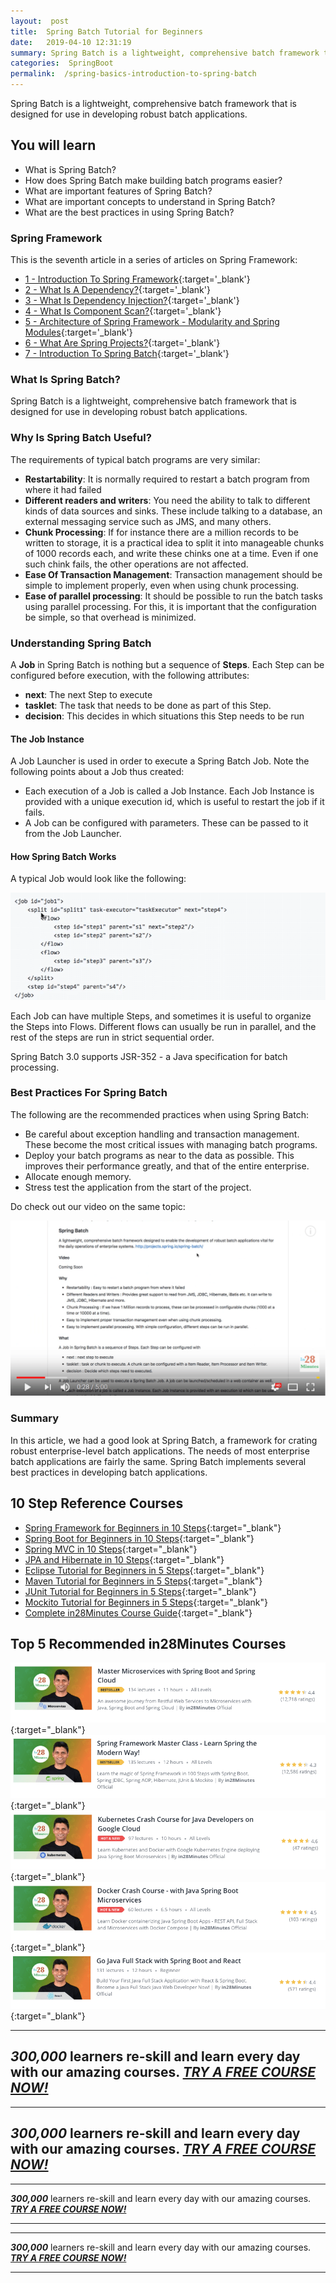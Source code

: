 ```yaml
---
layout:  post
title:  Spring Batch Tutorial for Beginners
date:   2019-04-10 12:31:19
summary: Spring Batch is a lightweight, comprehensive batch framework that is designed for use in developing robust batch applications. 
categories:  SpringBoot
permalink:  /spring-basics-introduction-to-spring-batch
---
```


Spring Batch is a lightweight, comprehensive batch framework that is designed for use in developing robust batch applications. 
 
## You will learn
- What is Spring Batch?
- How does Spring Batch make building batch programs easier?
- What are important features of Spring Batch?
- What are important concepts to understand in Spring Batch?
- What are the best practices in using Spring Batch?

### Spring Framework

This is the seventh article in a series of articles on Spring Framework:

- [1 - Introduction To Spring Framework](/introduction-to-the-spring-framework){:target='_blank'}
- [2 - What Is A Dependency?](/spring-framework-what-is-a-dependency){:target='_blank'}
- [3 - What Is Dependency Injection?](/spring-framework-dependency-injection-inversion-of-control){:target='_blank'}
- [4 - What Is Component Scan?](/spring-and-spring-boot-what-is-component-scan){:target='_blank'}
- [5 - Architecture of Spring Framework - Modularity and Spring Modules](/spring-framework-architectures-and-modules){:target='_blank'}
- [6 - What Are Spring Projects?](/spring-projects-with-examples){:target='_blank'}
- [7 - Introduction To Spring Batch](/spring-basics-introduction-to-spring-batch){:target='_blank'}


### What Is Spring Batch?

Spring Batch is a lightweight, comprehensive batch framework that is designed for use in developing robust batch applications. 

### Why Is Spring Batch Useful?

The requirements of typical batch programs are very similar:

* **Restartability**: It is normally required to restart a batch program from where it had failed
* **Different readers and writers**: You need the ability to talk to different kinds of data sources and sinks. These include talking to a database, an external messaging service such as JMS, and many others. 
* **Chunk Processing**:  If for instance there are a million records to be written to storage, it is a practical idea to split it into manageable chunks of 1000 records each, and write these chinks one at a time. Even if one such chink fails, the other operations are not affected.
* **Ease Of Transaction Management**: Transaction management should be simple to implement properly, even when using chunk processing. 
* **Ease of parallel processing**: It should be possible to run the batch tasks using parallel processing. For this, it is important that the configuration be simple, so that overhead is minimized.  

### Understanding Spring Batch

A **Job** in Spring Batch is nothing but a sequence of **Steps**. Each Step can be configured before execution, with the following attributes:

* **next**: The next Step to execute
* **tasklet**: The task that needs to be done as part of this Step.
* **decision**: This decides in which situations this Step needs to be run

#### The Job Instance

A Job Launcher is used in order to execute a Spring Batch Job. Note the following points about a Job thus created:

* Each execution of a Job is called a Job Instance. Each Job Instance is provided with a unique execution id, which is useful to restart the job if it fails.
* A Job can be configured with parameters. These can be passed to it from the Job Launcher.

#### How Spring Batch Works

A typical Job would look like the following:

![image info](images/Capture-086-02.png)

Each Job can have multiple Steps, and sometimes it is useful to organize the Steps into Flows. Different flows can usually be run in parallel, and the rest of the steps are run in strict sequential order. 

Spring Batch 3.0 supports JSR-352 - a Java specification for batch processing.

### Best Practices For Spring Batch

The following are the recommended practices when using Spring Batch:

* Be careful about exception handling and transaction management. These become the most critical issues with managing batch programs.
* Deploy your batch programs as near to the data as possible. This improves their performance greatly, and that of the entire enterprise.
* Allocate enough memory. 
* Stress test the application from the start of the project.    

Do check out our video on the same topic:

[![image info](images/Capture-086-01.png)](https://www.youtube.com/watch?v=eohUc-kRUPw)

### Summary

In this article, we had a good look at Spring Batch, a framework for crating robust enterprise-level batch applications. The needs of most enterprise batch applications are fairly the same. Spring Batch implements several best practices in developing batch applications.

## 10 Step Reference Courses

- [Spring Framework for Beginners in 10 Steps](https://courses.in28minutes.com/p/spring-framework-for-beginners){:target="_blank"}
- [Spring Boot for Beginners in 10 Steps](https://courses.in28minutes.com/p/spring-boot-for-beginners-in-10-steps){:target="_blank"}
- [Spring MVC in 10 Steps](https://www.youtube.com/watch?v=BjNhGaZDr0Y){:target="_blank"}
- [JPA and Hibernate in 10 Steps](https://courses.in28minutes.com/p/jpa-and-hibernate-tutorial-for-beginners-with-spring-boot){:target="_blank"}
- [Eclipse Tutorial for Beginners in 5 Steps](https://courses.in28minutes.com/p/eclipse-tutorial-for-beginners){:target="_blank"}
- [Maven Tutorial for Beginners in 5 Steps](https://courses.in28minutes.com/p/maven-tutorial-for-beginners-in-5-steps){:target="_blank"}
- [JUnit Tutorial for Beginners in 5 Steps](https://courses.in28minutes.com/p/junit-tutorial-for-beginners){:target="_blank"}
- [Mockito Tutorial for Beginners in 5 Steps](https://courses.in28minutes.com/p/mockito-for-beginner-in-5-steps){:target="_blank"}
- [Complete in28Minutes Course Guide](https://courses.in28minutes.com/p/in28minutes-course-guide){:target="_blank"}

## Top 5 Recommended in28Minutes Courses
[![Image](/images/Course-Master-Microservices-with-Spring-Boot-and-Spring-Cloud.png "Master Microservices with Spring Boot and Spring Cloud")](https://www.udemy.com/course/microservices-with-spring-boot-and-spring-cloud/?couponCode=NOVEMBER-2019){:target="_blank"}
[![Image](/images/Course-Spring-Framework-Master-Class---Beginner-to-Expert.png "Spring Master Class - Beginner to Expert")](https://www.udemy.com/course/spring-tutorial-for-beginners/?couponCode=NOVEMBER-2019){:target="_blank"}
[![Image](/images/Course-KubernetesCrashCourse.png "Kubernetes Crash Course for Java Spring Boot Developers")](https://www.udemy.com/course/kubernetes-crash-course-for-java-developers/?couponCode=NOVEMBER-2019){:target="_blank"}
[![Image](/images/Course-DockerCrashCourseForJavaSpringBootDevelopers.png "Docker Crash Course for Java Spring Boot Developers")](https://www.udemy.com/course/docker-course-with-java-and-spring-boot-for-beginners/?couponCode=NOVEMBER-2019){:target="_blank"}
[![Image](/images/Course-Go-Full-Stack-With-Spring-Boot-and-React.png "Go Full Stack with Spring Boot and React")](https://www.udemy.com/course/full-stack-application-with-spring-boot-and-react/?couponCode=NOVEMBER-2019){:target="_blank"}

---
***300,000*** learners re-skill and learn every day with our amazing courses. ***[TRY A FREE COURSE NOW!](https://rebrand.ly/in28minutes-try-free-course)***
---

---
***300,000*** learners re-skill and learn every day with our amazing courses. ***[TRY A FREE COURSE NOW!](https://rebrand.ly/in28minutes-try-free-course)***
---


---

***300,000*** learners re-skill and learn every day with our amazing courses. ***[TRY A FREE COURSE NOW!](https://rebrand.ly/in28minutes-try-free-course)***

---
---

***300,000*** learners re-skill and learn every day with our amazing courses. ***[TRY A FREE COURSE NOW!](https://rebrand.ly/in28minutes-try-free-course)***

---


